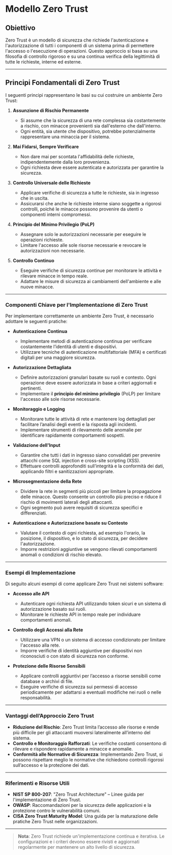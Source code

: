 # Modello Zero Trust

## Obiettivo

Zero Trust è un modello di sicurezza che richiede l'autenticazione e l'autorizzazione di tutti i componenti di un sistema prima di permettere l'accesso o l'esecuzione di operazioni. Questo approccio si basa su una filosofia di controllo rigoroso e su una continua verifica della legittimità di tutte le richieste, interne ed esterne.

---

## Principi Fondamentali di Zero Trust

I seguenti principi rappresentano le basi su cui costruire un ambiente Zero Trust:

1. **Assunzione di Rischio Permanente**
   - Si assume che la sicurezza di una rete complessa sia costantemente a rischio, con minacce provenienti sia dall'esterno che dall'interno.
   - Ogni entità, sia utente che dispositivo, potrebbe potenzialmente rappresentare una minaccia per il sistema.

2. **Mai Fidarsi, Sempre Verificare**
   - Non dare mai per scontata l'affidabilità delle richieste, indipendentemente dalla loro provenienza.
   - Ogni richiesta deve essere autenticata e autorizzata per garantire la sicurezza.

3. **Controllo Universale delle Richieste**
   - Applicare verifiche di sicurezza a tutte le richieste, sia in ingresso che in uscita.
   - Assicurarsi che anche le richieste interne siano soggette a rigorosi controlli, poiché le minacce possono provenire da utenti o componenti interni compromessi.

4. **Principio del Minimo Privilegio (PoLP)**
   - Assegnare solo le autorizzazioni necessarie per eseguire le operazioni richieste.
   - Limitare l'accesso alle sole risorse necessarie e revocare le autorizzazioni non necessarie.

5. **Controllo Continuo**
   - Eseguire verifiche di sicurezza continue per monitorare le attività e rilevare minacce in tempo reale.
   - Adattare le misure di sicurezza ai cambiamenti dell'ambiente e alle nuove minacce.

---

### Componenti Chiave per l'Implementazione di Zero Trust

Per implementare correttamente un ambiente Zero Trust, è necessario adottare le seguenti pratiche:

- **Autenticazione Continua**
  - Implementare metodi di autenticazione continua per verificare costantemente l’identità di utenti e dispositivi.
  - Utilizzare tecniche di autenticazione multifattoriale (MFA) e certificati digitali per una maggiore sicurezza.

- **Autorizzazione Dettagliata**
  - Definire autorizzazioni granulari basate su ruoli e contesto. Ogni operazione deve essere autorizzata in base a criteri aggiornati e pertinenti.
  - Implementare il **principio del minimo privilegio** (PoLP) per limitare l'accesso alle sole risorse necessarie.

- **Monitoraggio e Logging**
  - Monitorare tutte le attività di rete e mantenere log dettagliati per facilitare l’analisi degli eventi e la risposta agli incidenti.
  - Implementare strumenti di rilevamento delle anomalie per identificare rapidamente comportamenti sospetti.

- **Validazione dell'Input**
  - Garantire che tutti i dati in ingresso siano convalidati per prevenire attacchi come SQL injection e cross-site scripting (XSS).
  - Effettuare controlli approfonditi sull’integrità e la conformità dei dati, applicando filtri e sanitizzazioni appropriate.

- **Microsegmentazione della Rete**
  - Dividere la rete in segmenti più piccoli per limitare la propagazione delle minacce. Questo consente un controllo più preciso e riduce il rischio di movimenti laterali degli attaccanti.
  - Ogni segmento può avere requisiti di sicurezza specifici e differenziati.

- **Autenticazione e Autorizzazione basate su Contesto**
  - Valutare il contesto di ogni richiesta, ad esempio l'orario, la posizione, il dispositivo, e lo stato di sicurezza, per decidere l'autorizzazione.
  - Imporre restrizioni aggiuntive se vengono rilevati comportamenti anomali o condizioni di rischio elevato.

---

### Esempi di Implementazione

Di seguito alcuni esempi di come applicare Zero Trust nei sistemi software:

- **Accesso alle API**
  - Autenticare ogni richiesta API utilizzando token sicuri e un sistema di autorizzazione basato sui ruoli.
  - Monitorare le richieste API in tempo reale per individuare comportamenti anomali.

- **Controllo degli Accessi alla Rete**
  - Utilizzare una VPN o un sistema di accesso condizionato per limitare l'accesso alla rete.
  - Imporre verifiche di identità aggiuntive per dispositivi non riconosciuti o con stato di sicurezza non conforme.

- **Protezione delle Risorse Sensibili**
  - Applicare controlli aggiuntivi per l’accesso a risorse sensibili come database o archivi di file.
  - Eseguire verifiche di sicurezza sui permessi di accesso periodicamente per adattarsi a eventuali modifiche nei ruoli o nelle responsabilità.

---

### Vantaggi dell’Approccio Zero Trust

- **Riduzione del Rischio**: Zero Trust limita l’accesso alle risorse e rende più difficile per gli attaccanti muoversi lateralmente all’interno del sistema.
- **Controllo e Monitoraggio Rafforzati**: Le verifiche costanti consentono di rilevare e rispondere rapidamente a minacce e anomalie.
- **Conformità alle Normative di Sicurezza**: Implementando Zero Trust, si possono rispettare meglio le normative che richiedono controlli rigorosi sull’accesso e la protezione dei dati.

---

### Riferimenti e Risorse Utili

- **NIST SP 800-207**: "Zero Trust Architecture" – Linee guida per l'implementazione di Zero Trust.
- **OWASP**: Raccomandazioni per la sicurezza delle applicazioni e la protezione contro le vulnerabilità comuni.
- **CISA Zero Trust Maturity Model**: Una guida per la maturazione delle pratiche Zero Trust nelle organizzazioni.

---

> **Nota**: Zero Trust richiede un'implementazione continua e iterativa. Le configurazioni e i criteri devono essere rivisti e aggiornati regolarmente per mantenere un alto livello di sicurezza.

